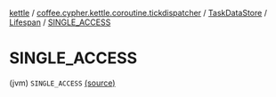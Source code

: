 [kettle](../../../index.md) / [coffee.cypher.kettle.coroutine.tickdispatcher](../../index.md) / [TaskDataStore](../index.md) / [Lifespan](index.md) / [SINGLE_ACCESS](./-s-i-n-g-l-e_-a-c-c-e-s-s.md)

# SINGLE_ACCESS

(jvm) `SINGLE_ACCESS` [(source)](https://github.com/Cypher121/kettle/blob/master/src/main/kotlin/coffee/cypher/kettle/coroutine/tickdispatcher/TaskDataStore.kt#L37)